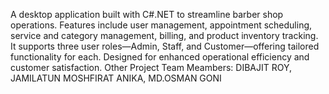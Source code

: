 A desktop application built with C#.NET to streamline barber shop operations. Features include user management, appointment scheduling, service and category management, billing, and product inventory tracking. It supports three user roles—Admin, Staff, and Customer—offering tailored functionality for each. Designed for enhanced operational efficiency and customer satisfaction.
Other Project Team Meambers:
DIBAJIT ROY,
JAMILATUN MOSHFIRAT ANIKA,
MD.OSMAN GONI
